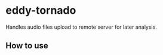 eddy-tornado
============

Handles audio files upload to remote server for later analysis.

How to use
----------
